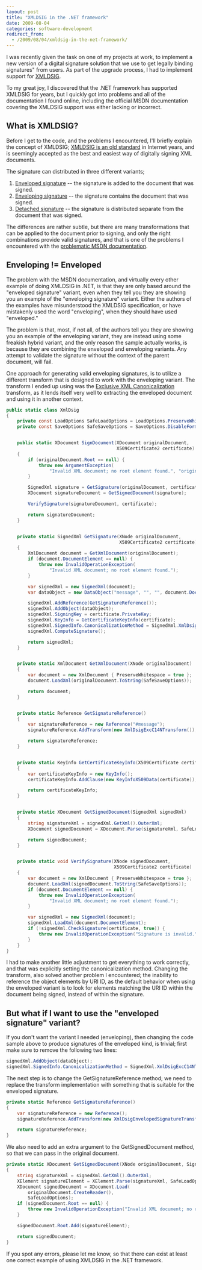 ```yaml
---
layout: post
title: "XMLDSIG in the .NET framework"
date: 2009-08-04
categories: software-development
redirect_from:
  - /2009/08/04/xmldsig-in-the-net-framework/
---
```


I was recently given the task on one of my projects at work, to implement a new
version of a digital signature solution that we use to get legally binding
signatures" from users. As part of the upgrade process, I had to implement
support for [XMLDSIG](http://www.w3.org/TR/2008/REC-xmldsig-core-20080610/).

To my great joy, I discovered that the .NET framework has supported XMLDSIG for
years, but I quickly got into problems and all of the documentation I found
online, including the official MSDN documentation covering the XMLDSIG support
was either lacking or incorrect.


## What is XMLDSIG?
Before I get to the code, and the problems I encountered, I'll briefly explain
the concept of XMLDSIG; [XMLDSIG is an old
standard](http://www.w3.org/Signature/Drafts/WD-xmldsig-core-20000114/) in
Internet years, and is seemingly accepted as the best and easiest way of
digitally signing XML documents.

The signature can distributed in three different variants;

1. [Enveloped signature](http://www.w3.org/TR/2008/REC-xmldsig-core-20080610/#def-SignatureEnveloped)
   -- the signature is added to the document that was signed.
2. [Enveloping signature](http://www.w3.org/TR/2008/REC-xmldsig-core-20080610/#def-SignatureEnveloping)
   -- the signature contains the document that was signed.
3. [Detached signature](http://www.w3.org/TR/2008/REC-xmldsig-core-20080610/#def-SignatureDetached)
   -- the signature is distributed separate from the document that was signed.

The differences are rather subtle, but there are many transformations that can
be applied to the document prior to signing, and only the right combinations
provide valid signatures, and that is one of the problems I encountered with the
[problematic MSDN documentation](http://msdn.microsoft.com/en-us/library/system.security.cryptography.xml.signedxml.aspx).

## Enveloping != Enveloped
The problem with the MSDN documentation, and virtually every other example of
doing XMLDSIG in .NET, is that they are only based around the "enveloped
signature" variant, even when they tell you they are showing you an example of
the "enveloping signature" variant. Either the authors of the examples have
misunderstood the XMLDSIG specification, or have mistakenly used the word
"enveloping", when they should have used "enveloped."

The problem is that, most, if not all, of the authors tell you they are showing
you an example of the enveloping variant, they are instead using some freakish
hybrid variant, and the only reason the sample actually works, is because they
are combining the enveloped and enveloping variants. Any attempt to validate the
signature without the context of the parent document, will fail.

One approach for generating valid enveloping signatures, is to utilize a
different transform that is designed to work with the enveloping variant. The
transform I ended up using was the
[Exclusive XML Canonicalization](http://www.w3.org/TR/2002/REC-xml-exc-c14n-20020718/)
transform, as it lends itself very well to extracting the enveloped document and
using it in another context.

```csharp
public static class XmlDsig
{
    private const LoadOptions SafeLoadOptions = LoadOptions.PreserveWhitespace;
    private const SaveOptions SafeSaveOptions = SaveOptions.DisableFormatting;


    public static XDocument SignDocument(XDocument originalDocument,
                                         X509Certificate2 certificate)
    {
        if (originalDocument.Root == null) {
            throw new ArgumentException(
                "Invalid XML document; no root element found.", "originalDocument");
        }

        SignedXml signature = GetSignature(originalDocument, certificate);
        XDocument signatureDocument = GetSignedDocument(signature);

        VerifySignature(signatureDocument, certificate);

        return signatureDocument;
    }


    private static SignedXml GetSignature(XNode originalDocument,
                                          X509Certificate2 certificate)
    {
        XmlDocument document = GetXmlDocument(originalDocument);
        if (document.DocumentElement == null) {
            throw new InvalidOperationException(
                "Invalid XML document; no root element found.");
        }

        var signedXml = new SignedXml(document);
        var dataObject = new DataObject("message", "", "", document.DocumentElement);

        signedXml.AddReference(GetSignatureReference());
        signedXml.AddObject(dataObject);
        signedXml.SigningKey = certificate.PrivateKey;
        signedXml.KeyInfo = GetCertificateKeyInfo(certificate);
        signedXml.SignedInfo.CanonicalizationMethod = SignedXml.XmlDsigExcC14NTransformUrl;
        signedXml.ComputeSignature();

        return signedXml;
    }


    private static XmlDocument GetXmlDocument(XNode originalDocument)
    {
        var document = new XmlDocument { PreserveWhitespace = true };
        document.LoadXml(originalDocument.ToString(SafeSaveOptions));

        return document;
    }


    private static Reference GetSignatureReference()
    {
        var signatureReference = new Reference("#message");
        signatureReference.AddTransform(new XmlDsigExcC14NTransform());

        return signatureReference;
    }


    private static KeyInfo GetCertificateKeyInfo(X509Certificate certificate)
    {
        var certificateKeyInfo = new KeyInfo();
        certificateKeyInfo.AddClause(new KeyInfoX509Data(certificate));

        return certificateKeyInfo;
    }


    private static XDocument GetSignedDocument(SignedXml signedXml)
    {
        string signatureXml = signedXml.GetXml().OuterXml;
        XDocument signedDocument = XDocument.Parse(signatureXml, SafeLoadOptions);

        return signedDocument;
    }


    private static void VerifySignature(XNode signedDocument,
                                        X509Certificate2 certificate)
    {
        var document = new XmlDocument { PreserveWhitespace = true };
        document.LoadXml(signedDocument.ToString(SafeSaveOptions));
        if (document.DocumentElement == null) {
            throw new InvalidOperationException(
                "Invalid XML document; no root element found.");
        }

        var signedXml = new SignedXml(document);
        signedXml.LoadXml(document.DocumentElement);
        if (!signedXml.CheckSignature(certificate, true)) {
            throw new InvalidOperationException("Signature is invalid.");
        }
    }
}
```

I had to make another little adjustment to get everything to work correctly, and
that was explicitly setting the canonicalization method. Changing the transform,
also solved another problem I encountered; the inability to reference the object
elements by URI ID, as the default behavior when using the enveloped variant is
to look for elements matching the URI ID within the document being signed,
instead of within the signature.

## But what if I want to use the "enveloped signature" variant?
If you don't want the variant I needed (enveloping), then changing the code
sample above to produce signatures of the enveloped kind, is trivial; first make
sure to remove the following two lines:

```csharp
signedXml.AddObject(dataObject);
signedXml.SignedInfo.CanonicalizationMethod = SignedXml.XmlDsigExcC14NTransformUrl;
```

The next step is to change the GetSignatureReference method; we need to replace
the transform implementation with something that is suitable for the enveloped
signature.

```csharp
private static Reference GetSignatureReference()
{
    var signatureReference = new Reference();
    signatureReference.AddTransform(new XmlDsigEnvelopedSignatureTransform());

    return signatureReference;
}
```

We also need to add an extra argument to the GetSignedDocument method, so that
we can pass in the original document.

```csharp
private static XDocument GetSignedDocument(XNode originalDocument, SignedXml signedXml)
{
    string signatureXml = signedXml.GetXml().OuterXml;
    XElement signatureElement = XElement.Parse(signatureXml, SafeLoadOptions);
    XDocument signedDocument = XDocument.Load(
        originalDocument.CreateReader(),
        SafeLoadOptions);
    if (signedDocument.Root == null) {
        throw new InvalidOperationException("Invalid XML document; no root element found.");
    }

    signedDocument.Root.Add(signatureElement);

    return signedDocument;
}
```

If you spot any errors, please let me know, so that there can exist at least one
correct example of using XMLDSIG in the .NET framework.
